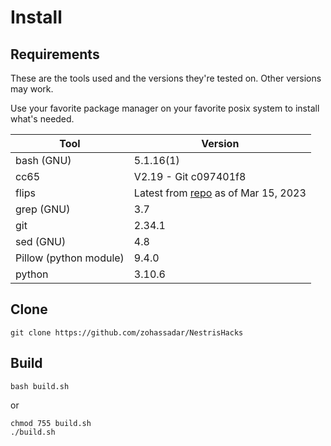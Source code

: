 # Install


## Requirements

These are the tools used and the versions they're tested on.  Other versions may work.

Use your favorite package manager on your favorite posix system to install what's needed.

| Tool | Version                |
|------|------------------------|
| bash (GNU)  | 5.1.16(1)  |
| cc65 | V2.19 - Git c097401f8  |
| flips | Latest from [repo](https://github.com/Alcaro/Flips)  as of Mar 15, 2023 |
| grep  (GNU)   |  3.7       |
| git   |  2.34.1       |
| sed  (GNU)   | 4.8        |
| Pillow (python module)  | 9.4.0  |
| python | 3.10.6       |


## Clone

	git clone https://github.com/zohassadar/NestrisHacks


## Build

	bash build.sh

or

	chmod 755 build.sh
	./build.sh
